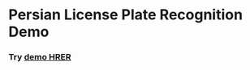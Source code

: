 # Persian License Plate Recognition Demo
### Try [demo HRER](https://rasoulasadiyan.github.io/Persian-License-Plate-Recognition-demo/)
